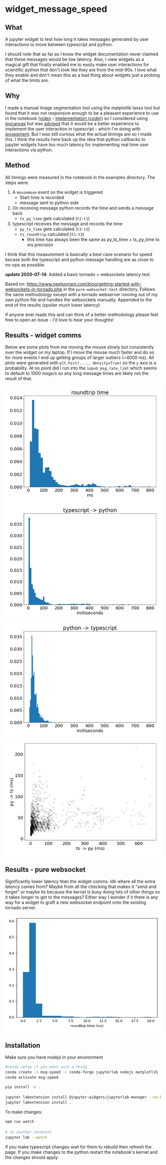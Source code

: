 
# widget_message_speed
## What
A jupyter widget to test how long it takes messages generated by user interactions to move between typescript and python.

I should note that as far as I know the widget documentation never claimed that these messages would be low latency. Also, I view widgets as a magical gift that finally enabled me to easily make user interactions for scientific python that don't look like they are from the mid-90s. I love what they enable and don't mean this as a bad thing about widgets just a probing of what the limits are.

## Why
I made a manual image segmentation tool using the matplotlib lasso tool but found that it was not responsive enough to be a pleasant experience to use in the notebook ([video](https://www.youtube.com/watch?time_continue=1&v=aYb17GueVcU&feature=emb_logo) - [implementation (code)](https://github.com/ianhi/AC295-final-project-JWI/blob/master/lib/labelling.py)) so I considered using [ipycanvas](https://ipycanvas.readthedocs.io/en/latest/) but was [advised](https://gitter.im/QuantStack/Lobby?at=5ece11eb27513a72fbb63020) that it would be a better experience to implement the user interaction in typescript - which I'm doing with [ipysegment](https://github.com/ianhi/ipysegment). But I was still curious what the actual timings are so I made this. I think the results here back up the idea that python callbacks to jupyter widgets have too much latency for implementing real time user interactions via python. 


## Method
 All timings were measured in the notebook in the examples directory. The steps were:
1. A `mousemove` event on the widget is triggered
   - Start time is recorded
   - message sent to python side
2. On receiving message python records the time and sends a message back
   - `ts_py_time` gets calculated (`t2-t1`)
3. typescript receives the message and records the time
   - `py_ts_time` gets calculated (`t3-t2`)
   - `ts_roundtrip` calculated (`t1-t3`)
       - this time has always been the same as py_ts_time + ts_py_time to ms precision

I think that this measurement is basically a best case scenario for speed becase both the typescript and python message handling are as close to no-ops as possible.

**update 2020-07-14**: Added a basic tornado + websockets latency test

Based on: https://www.neelsomani.com/blog/getting-started-with-websockets-in-tornado.php in the `pure-websocket-test` directory. Follows the same methodology except with a tornado webserver running out of my own python file and handles the websockets manually.  Appended to the end of the results (spoiler much lower latency)


If anyone ever reads this and can think of a better methodology please feel free to open an issue - I'd love to hear your thoughts!

## Results - widget comms
Below are some plots from me moving the mouse slowly but consistently over the widget on my laptop. If I move the mouse much faster and do so for more events I end up getting groups of larger outliers (~4000 ms). All plots were generated with `plt.hist(...., density=True)` so the `y` axis is a probability. At no point did I run into the `iopub_msg_rate_limt` which seems to default to 1000 msgs/s so any long message times are likely not the result of that.

![](examples/roundtrip.png)
![](examples/ts_to_py.png)
![](examples/py_to_ts.png)
![](examples/scatter.png)

## Results - pure websocket
Significantly lower latency than the widget comms. idk where all the extra latency comes from? Maybe from all the checking that makes it "send and forget" or maybe its because the kernel is busy doing lots of other things so it takes longer to get to the messages? Either way I wonder if it there is any way for a widget to graft a new websocket endpoint onto the existing tornado server.


![](pure-websocket-test/ws-roundtrip.png)


## Installation
Make sure you have nodejs in your environment

```bash
#conda setup if you want such a thing
conda create -n msg-speed -c conda-forge jupyterlab nodejs matplotlib
conda activate msg-speed
```

```bash
pip install -e .

jupyter labextension install @jupyter-widgets/jupyterlab-manager --no-build
jupyter labextension install .
```


To make changes:
```bash
npm run watch

# in another terminal
jupyter lab --watch
```

if you make typescript changes wait for them to rebuild then refresh the page. If you make changes to the python restart the notebook's kernel and the changes should apply.